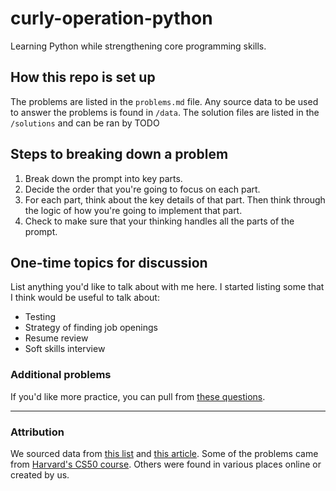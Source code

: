 # curly-operation-python

Learning Python while strengthening core programming skills.

## How this repo is set up

The problems are listed in the `problems.md` file. Any source data to be used to answer the problems is found in `/data`. The solution files are listed in the `/solutions` and can be ran by TODO

## Steps to breaking down a problem

1. Break down the prompt into key parts.
2. Decide the order that you're going to focus on each part.
3. For each part, think about the key details of that part. Then think through the logic of how you're going to implement that part.
4. Check to make sure that your thinking handles all the parts of the prompt.

## One-time topics for discussion

List anything you'd like to talk about with me here. I started listing some that I think would be useful to talk about:

- Testing
- Strategy of finding job openings
- Resume review
- Soft skills interview

### Additional problems

If you'd like more practice, you can pull from [these questions](https://computersciencewiki.org/index.php/Problem_Sets).

___

### Attribution

We sourced data from [this list](https://github.com/jdorfman/awesome-json-datasets) and [this article](https://towardsdatascience.com/all-the-datasets-you-need-to-practice-data-science-skills-and-make-a-great-portfolio-74f2eb53b38a). Some of the problems came from [Harvard's CS50 course](https://computersciencewiki.org/index.php/Problem_Sets). Others were found in various places online or created by us.
